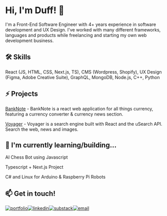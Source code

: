 
# Hi, I'm Duff! 👋



I'm a Front-End Software Engineer with 4+ years experience in software development and UX Design. I've worked with many different frameworks, languages and products while freelancing and starting my own web development business. 
## 🛠 Skills
React (JS, HTML, CSS, Next.js, TS), CMS (Wordpress, Shopify), UX Design (Figma, Adobe Creative Suite), GraphQL, MongoDB, Node.js, C++, Python


## ⚡️ Projects
[BankNote](https://github.com/wisberg/banknote) - BankNote is a react web application for all things currency, featuring a currency converter & currency news section.

[Voyager](https://github.com/wisberg/voyager) - Voyager is a search engine built with React and the uSearch API. Search the web, news and images.


## 🧠 I'm currently learning/building...
AI Chess Bot using Javascript

Typescript + Next.js Project

C# and Linux for Arduino & Raspberry Pi Robots





## 📫 Get in touch!
[![portfolio](https://img.shields.io/badge/my_portfolio-000?style=for-the-badge&logo=react-fi&logoColor=white)](https://duffisberg.com/)[![linkedin](https://img.shields.io/badge/linkedin-0A66C2?style=for-the-badge&logo=linkedin&logoColor=white)](https://www.linkedin.com/in/duffisberg)[![substack](https://img.shields.io/badge/Substack-FFA500?style=for-the-badge&logo=substack&logoColor=white)](https://duffisberg.substack.com)[![email](https://img.shields.io/badge/Email-96afab?style=for-the-badge&logo=minutemailer&logoColor=white)](mailto:duffisberg@gmail.com)

